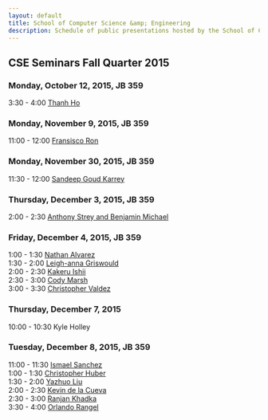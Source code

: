 ```yaml
---
layout: default
title: School of Computer Science &amp; Engineering
description: Schedule of public presentations hosted by the School of CSE.
---
```


## CSE Seminars __Fall Quarter 2015__

### Monday, October 12, 2015, JB 359

  3:30 -  4:00 [Thanh Ho](thanh-ho.pdf) <br>

### Monday, November 9, 2015, JB 359

 11:00 - 12:00 [Fransisco Ron](fransisco-ron.pdf) <br>

### Monday, November 30, 2015, JB 359

 11:30 - 12:00 [Sandeep Goud Karrey](sandeep-goud-karrey.pdf) <br>

### Thursday, December 3, 2015, JB 359

  2:00 -  2:30 [Anthony Strey and Benjamin Michael](strey-michael.pdf) <br>

### Friday, December 4, 2015, JB 359

  1:00 -  1:30 [Nathan Alvarez](nathan-alvarez.pdf) <br>
  1:30 -  2:00 [Leigh-anna Griswould](leigh-anna-griswould.pdf) <br>
  2:00 -  2:30 [Kakeru Ishii](kakeru-ishii.pdf) <br>
  2:30 -  3:00 [Cody Marsh](cody-marsh.pdf) <br>
  3:00 -  3:30 [Christopher Valdez](christopher-valdez.pdf) <br>

### Thursday, December 7, 2015

 10:00 - 10:30 Kyle Holley <br>

### Tuesday, December 8, 2015, JB 359

 11:00 - 11:30 [Ismael Sanchez](ismael-sanchez.pdf) <br>
  1:00 -  1:30 [Christopher Huber](christopher-huber.pdf) <br>
  1:30 -  2:00 [Yazhuo Liu](yazhuo-liu.pdf) <br>
  2:00 -  2:30 [Kevin de la Cueva](kevin-de-la-cueva.pdf) <br>
  2:30 -  3:00 [Ranjan Khadka](ranjan-khadka.pdf) <br>
  3:30 -  4:00 [Orlando Rangel](orlando-rangel.pdf) <br>

